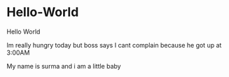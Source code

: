 # Hello-World
Hello World



Im really hungry today but boss says I cant complain because he got up at 3:00AM

My name is surma and i am a little baby
